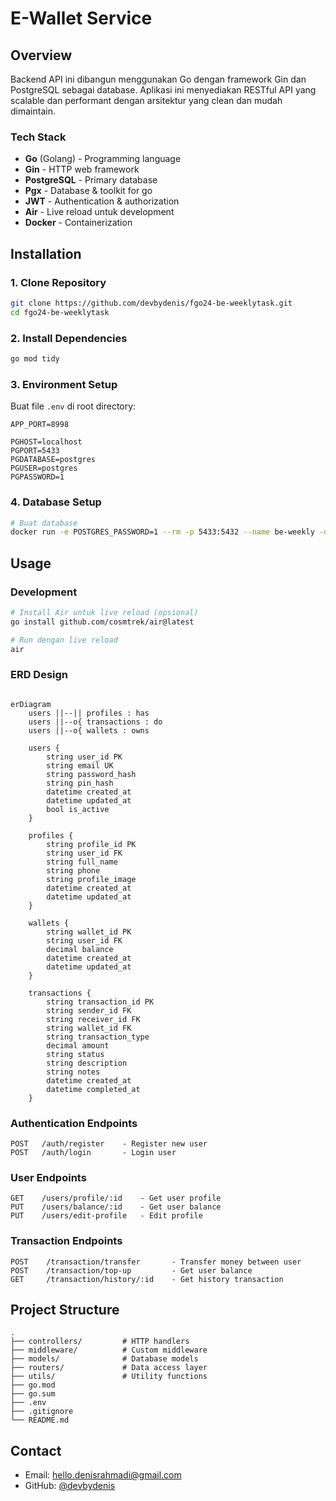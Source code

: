 # E-Wallet Service

## Overview

Backend API ini dibangun menggunakan Go dengan framework Gin dan PostgreSQL sebagai database. Aplikasi ini menyediakan RESTful API yang scalable dan performant dengan arsitektur yang clean dan mudah dimaintain.

### Tech Stack
- **Go** (Golang) - Programming language
- **Gin** - HTTP web framework
- **PostgreSQL** - Primary database
- **Pgx** - Database & toolkit for go
- **JWT** - Authentication & authorization
- **Air** - Live reload untuk development
- **Docker** - Containerization

## Installation
### 1. Clone Repository
```bash
git clone https://github.com/devbydenis/fgo24-be-weeklytask.git
cd fgo24-be-weeklytask
```

### 2. Install Dependencies
```bash
go mod tidy

```
### 3. Environment Setup
Buat file `.env` di root directory:
```env
APP_PORT=8998

PGHOST=localhost
PGPORT=5433
PGDATABASE=postgres
PGUSER=postgres
PGPASSWORD=1
```

### 4. Database Setup
```bash
# Buat database
docker run -e POSTGRES_PASSWORD=1 --rm -p 5433:5432 --name be-weekly -d postgres
```

## Usage

### Development
```bash
# Install Air untuk live reload (opsional)
go install github.com/cosmtrek/air@latest

# Run dengan live reload
air
```
### ERD Design

```mermaid

erDiagram
    users ||--|| profiles : has
    users ||--o{ transactions : do
    users ||--o{ wallets : owns
    
    users {
        string user_id PK
        string email UK
        string password_hash
        string pin_hash
        datetime created_at
        datetime updated_at
        bool is_active
    }
    
    profiles {
        string profile_id PK
        string user_id FK
        string full_name
        string phone
        string profile_image
        datetime created_at
        datetime updated_at
    }
    
    wallets {
        string wallet_id PK
        string user_id FK
        decimal balance
        datetime created_at
        datetime updated_at
    }
    
    transactions {
        string transaction_id PK
        string sender_id FK
        string receiver_id FK
        string wallet_id FK
        string transaction_type
        decimal amount
        string status
        string description
        string notes
        datetime created_at
        datetime completed_at
    }
```

### Authentication Endpoints
```
POST   /auth/register    - Register new user
POST   /auth/login       - Login user
```

### User Endpoints
```
GET    /users/profile/:id    - Get user profile
PUT    /users/balance/:id    - Get user balance
PUT    /users/edit-profile   - Edit profile
```

### Transaction Endpoints
```
POST    /transaction/transfer       - Transfer money between user
POST    /transaction/top-up         - Get user balance
GET     /transaction/history/:id    - Get history transaction
```

## Project Structure

```
.
├── controllers/         # HTTP handlers
├── middleware/          # Custom middleware
├── models/              # Database models
├── routers/             # Data access layer
├── utils/               # Utility functions
├── go.mod
├── go.sum
├── .env
├── .gitignore
└── README.md
```

## Contact

- Email: hello.denisrahmadi@gmail.com
- GitHub: [@devbydenis](https://github.com/devbydenis)